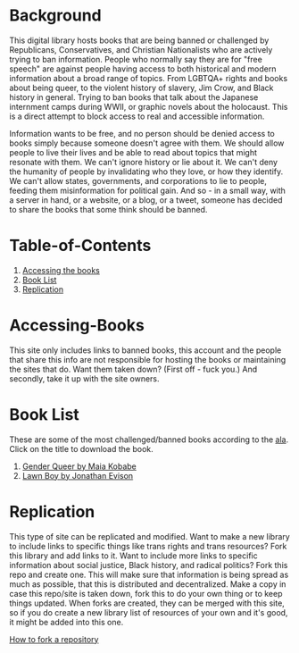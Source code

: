 # Background

This digital library hosts books that are being banned or challenged by Republicans, Conservatives, and Christian Nationalists who are actively trying to ban information. People who normally say they are for "free speech" are against people having access to both historical and modern information about a broad range of topics. From LGBTQA+ rights and books about being queer, to the violent history of slavery, Jim Crow, and Black history in general. Trying to ban books that talk about the Japanese internment camps during WWII, or graphic novels about the holocaust. This is a direct attempt to block access to real and accessible information.

Information wants to be free, and no person should be denied access to books simply because someone doesn't agree with them. We should allow people to live their lives and be able to read about topics that might resonate with them. We can't ignore history or lie about it. We can't deny the humanity of people by invalidating who they love, or how they identify. We can't allow states, governments, and corporations to lie to people, feeding them misinformation for political gain. And so - in a small way, with a server in hand, or a website, or a blog, or a tweet, someone has decided to share the books that some think should be banned.

# Table-of-Contents
1. [Accessing the books](https://github.com/tinybannedbooklibrary/tinybannedbooklibrary/blob/main/README.md#accessing-books)
2. [Book List](https://github.com/tinybannedbooklibrary/tinybannedbooklibrary#book-list)
3. [Replication](https://github.com/tinybannedbooklibrary/tinybannedbooklibrary#replication)

# Accessing-Books
This site only includes links to banned books, this account and the people that share this info are not responsible for hosting the books or maintaining the sites that do. Want them taken down? (First off - fuck you.) And secondly, take it up with the site owners. 

# Book List
These are some of the most challenged/banned books according to the [ala](https://www.ala.org/advocacy/bbooks/frequentlychallengedbooks/top10). Click on the title to download the book.
1. [Gender Queer by Maia Kobabe](https://annas-archive.org/md5/c90efeafe08ca2fcd19385adad93e541)
2. [Lawn Boy by Jonathan Evison](https://annas-archive.org/md5/0ef781ec23223b9c8c1edb8a5a3782c2)




# Replication
This type of site can be replicated and modified. Want to make a new library to include links to specific things like trans rights and trans resources? Fork this library and add links to it. Want to include more links to specific information about social justice, Black history, and radical politics? Fork this repo and create one. 
This will make sure that information is being spread as much as possible, that this is distributed and decentralized. Make a copy in case this repo/site is taken down, fork this to do your own thing or to keep things updated. 
When forks are created, they can be merged with this site, so if you do create a new library list of resources of your own and it's good, it might be added into this one. 

[How to fork a repository](https://docs.github.com/en/get-started/quickstart/fork-a-repo)

